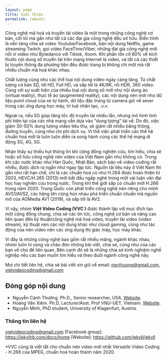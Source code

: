 ```yaml
---
layout: page
title: Giới thiệu
permalink: /about/
---
```

Công nghệ mã hoá và truyền tải video là một trong những công nghệ cơ bản, cốt lõi mà gần như tất cả các đại gia công nghệ đều sở hữu. Điển hình là nền tảng chia sẻ video Youtube/Facebook, bán nội dung Netflix, game streaming Twitch, gọi video FaceTime/Viber, những đại gia công nghệ mới nổi vì video như Bytedance với Tiktok, Xoom. Khi phần lớn cỡ 80% về kích thước nội dung số truyền tải trên mạng Internet là video, và tất cả các thiết bị truyền thông đa phương tiện đều được trang bị không chỉ một mà rất nhiều chuẩn mã hoá khác nhau. 

Chất lượng cũng như các thể loại nội dung video ngày càng tăng. Từ chất lượng cơ bản SD, tới HD, Full HD, và sắp tới là 4K/8K, rồi HDR, 360 video. Cùng với sự suất hiện của nhiều loại nội dung số mới như nội dung ảo (virtual reality), thực tế ảo (augmented reality), các nội dung nén mới như dữ liệu point cloud của xe tự hành, dữ liệu đặc trưng từ camera gửi về sever trong các ứng dụng học máy, trí tuệ nhân tạo, .v.v.  

Ngoài ra, nếu 5G giúp tăng tốc độ truyền tải nhiều lần, nhưng mô hình tính phí hiện tại của các nhà mạng vẫn dựa vào "dung lượng" tải về. Do đó, việc giảm 30-50% dung lượng video tiêu thụ, sẽ giảm rất nhiều băng thông, đường truyền, cũng như chi phí dịch vụ. Vì thế việc phát triển các thế hệ chuẩn hoá mới là luôn luôn diễn ra song hành cùng các thế hệ mạng di động 3G, 4G, 5G. 

Nhận thấy sự thiếu hụt thông tin khi cộng đồng nghiên cứu, tìm hiểu, chia sẻ hoặc sở hữu công nghệ nén video của Việt Nam gần như không có. Trong khi các nước khác như Hàn Quốc, Nhật Bản, sách báo về video coding rất nhiều, được dịch ra ngần như ngay lập tức. Nguồn tài liệu này ở Việt Nam thì gần như rất hạn chế, chỉ là các chuẩn hoá cũ như H.264 được hoàn thiện từ 2003, HEVC/H.265 (2013) mới bắt đầu ngấp nghé trong một vài luận văn đại học hay nghiên cứu trong nước. Trong khi thế giới sắp có chuẩn mới H.266 trong năm 2020. Trung Quốc còn phát triển công nghệ nén riêng cho mình AVS1/AVS2, các hãng lớn cũng hùn nhau phá triển chuẩn chuẩn mã nguồn mở của AOMedia AV1 (2019), và sắp tới là AV2.

Vì vậy, nhóm **Việt Video Coding (VVC )** được thành lập với mục đích tạo một cộng đồng chung, chia sẻ các tin tức, công nghệ cơ bản và nâng cao liên quan đến kỹ thuật/công nghệ mã hoá video, truyền tải video (video stream), kỹ thuật nén các nội dung khác như cloud gaming, cũng như tác động của nén video nên các ứng dụng thị giác máy, học máy khác.

Vì đây là những công nghệ bao gồm rất nhiều mảng, ngành khác nhau, nhóm luôn hi vọng và chào đón những bài viết, chia sẻ, cũng như của các bạn về chủ đề liên quan. Bên cạnh đó sẽ là những chia sẻ kinh nghiệm nghề nghiệp nếu các bạn muốn tìm hiểu và theo đuổi ngành công nghệ này. 

Mọi chi tiết liên hệ, chia sẻ bài viết xin gửi về email: ngcthuong@gmail.com, vietvideocoding@gmail.com

## Đóng góp nội dung
- Nguyễn Cảnh Thướng. Ph.D., Senior researcher, USA.  [Website](https://ngcthuong.github.io/).
- Hoàng Văn Xiêm. Ph.D, Lecturer/Asst. Prof VNU-UET, Vietnam. [Website](https://sites.google.com/site/xiemhoang/home?authuser=0).
- Nguyễn Minh, PhD student, University of Klagenfurt, Austria. 


### Thông tin liên hệ
[vietvideocoding@gmail.com](mailto:vietvideocoding@gmail.com)
[Facebook group]: https://jekyllrb.com/docs/home
[Website]:   https://github.com/jekyll/jekyll

*VVC cũng là viết tắt cho chuẩn nén video mới nhất Versatile Video Coding - H.266 của MPEG, chuẩn hoá hoàn thành năm 2020. 

